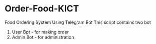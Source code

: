 # Order-Food-KICT

Food Ordering System Using Telegram Bot
This script contains two bot
1) User Bpt - for making order
2) Admin Bot - for administration
